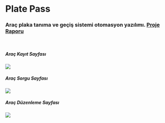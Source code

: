 <h1>Plate Pass</h1> 

<h3>Araç plaka tanıma ve geçiş sistemi otomasyon yazılımı. <span><a href="https://github.com/caner24/LPNR/blob/master/201307036_Caner_Ay_Celep.pdf">Proje Raporu</a></span></h3>
<br>
<h5>Araç Kayıt Sayfası</h5>
<img src="https://i.ibb.co/qJ1PCTD/Ekran-g-r-nt-s-2023-12-15-132318.png" />

<br>
<h5>Araç Sorgu Sayfası</h5>
<img src="https://i.ibb.co/4jX1JWH/Ekran-g-r-nt-s-2023-12-15-145745.png" />


<br>
<h5>Araç Düzenleme Sayfası</h5>
<img src="https://i.ibb.co/f8MQN7Q/Ekran-g-r-nt-s-2023-12-15-151312.png" />
